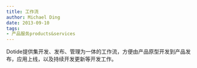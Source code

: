 ```yaml
---
title: 工作流
author: Michael Ding
date: 2013-09-10
tags:
- 产品服务products&services
---
```


Dotide提供集开发、发布、管理为一体的工作流，方便由产品原型开发到产品发布，应用上线，以及持续开发更新等开发工作。
